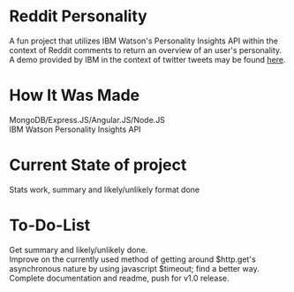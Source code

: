# Reddit Personality

A fun project that utilizes IBM Watson's Personality Insights API within the context of Reddit comments to return an overview of an user's personality. A demo provided by IBM in the context of twitter tweets may be found [here](http://personality-insights-livedemo.mybluemix.net).

# How It Was Made

MongoDB/Express.JS/Angular.JS/Node.JS  
IBM Watson Personality Insights API  

# Current State of project

Stats work, summary and likely/unlikely format done  

# To-Do-List  

Get summary and likely/unlikely done.  
Improve on the currently used method of getting around $http.get's asynchronous nature by using javascript $timeout; find a better way. Complete documentation and readme, push for v1.0 release.  

